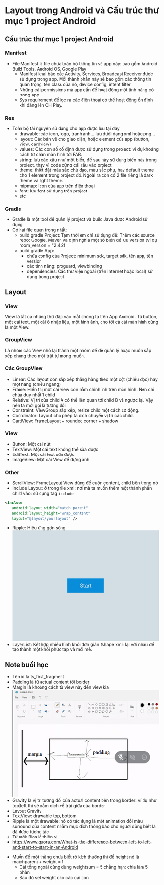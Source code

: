 # Layout trong Android và Cấu trúc thư mục 1 project Android

## Cấu trúc thư mục 1 project Android
### Manifest
- File Manifest là file chưa toàn bộ thông tin về app này: bao gồm Android Build Tools, Android OS, Google Play
    + Manifest khai báo các Activity, Services, Broadcast Receiver được sử dụng trong app. Mỗi thành phần này sẽ bao gồm các thông tin quan trọng: tên class của nó, device config, intent filter
    + Những cái permissions mà app cần để hoạt động một tính năng có trong app
    + Sys requirement để lọc ra các điện thoại có thể hoạt động ổn định khi đăng lên CH Play.
### Res
- Toàn bộ tài nguyên sử dụng cho app được lưu tại đây
    + drawable: các icon, logo, tranh ảnh... lưu dưới dạng xml hoặc png...
    + layout: Các bản vẽ cho giao diện, hoặc element của app (button, view, cardview)
    + values: Các con số cố định được sử dụng trong project: ví dụ khoảng cách từ chân màn hình tới FAB.
    + string: lưu các xâu như một biến, để sau này sử dụng biến này trong project, thay vì code cứng cái xâu vào project
    + theme: thiết đặt màu sắc chủ đạo, màu sắc phụ, hay default theme cho 1 element trong project đó. Ngoài ra còn có 2 file riêng là dark theme và light theme.
    + mipmap: Icon của app trên điện thoại
    + font: lưu font sử dụng trên project
    + etc
### Gradle
- Gradle là một tool để quản lý project và build Java được Android sử dụng
- Có hai file quan trọng nhất:
    + build gradle Project: Tạm thời em chỉ sử dụng để: Thêm các source repo: Google, Maven và định nghĩa một số biến để lưu version (ví dụ room_version = "2.4.2)
    + build gradle App: 
        * chứa config của Project: minimum sdk, target sdk, tên app, tên version
        * các tính năng: proguard, viewbinding
        * dependencies: Các thư viện ngoài (trên internet hoặc local) sử dụng trong project

## Layout
### View
View là tất cả những thứ đập vào mắt chúng ta trên App Android. Từ button, một cái text, một cái ô nhập liệu, một hình ảnh, cho tới cả cái màn hình cũng là một View.
### GroupView 
Là nhóm các View nhỏ lại thành một nhóm để dễ quản lý hoặc muốn sắp xếp chúng theo một trật tự mong muốn.
### Các GroupView
- Linear: Các layout con sắp xếp thẳng hàng theo một cột (chiều dọc) hay một hàng (chiều ngang)
- Frame: Hiển thị một cái view con nằm chình ình trên màn hình. Nên chỉ chứa duy nhất 1 child
- Relative: Vị trí của child A có thể liên quan tới child B và ngược lại. Vậy nên ta mới gọi là tương đối
- Constraint: ViewGroup sắp xếp, resize child một cách cơ động.
- Coordinator: Layout cho phép ta dịch chuyển vị trí các child.
- CardView: FrameLayout + rounded corner + shadow
### View
- Button: Một cái nút
- TextView: Một cái text không thể sửa được
- EditText: Một cái text sửa được
- ImageView: Một cái View để đựng ảnh
### Other
- ScrollView: FrameLayout View dùng để cuộn content, child bên trong nó
- Include Layout: ở trong file xml: nơi mà ta muốn thêm một thành phần child vào: sử dụng tag `include`
```xml
<include
   android:layout_width="match_parent"
   android:layout_height="wrap_content"
   layout="@layout/yourlayout" />
```
- Ripple: Hiệu ứng gợn sóng
![ripple](/doc-kotlin/res/60Byk.gif)
- LayerList: Kết hợp nhiều hình khối đơn giản (shape xml) lại với nhau để tạo thành một khối phức tạp và mới mẻ.

## Note buổi học
- Tên id là tv_first_fragment
- Padding là từ actual content tới border
- Margin là khoảng cách từ view này đến view kia
![](/doc-kotlin/res/padding_vs_margin.png)
- Gravity là vị trí tương đối của actual content bên trong border: ví dụ như top|left thì sẽ nằm dịch về trái giữa của border
- Layout Gravity
- TextView: drawable top, bottom
- Ripple là một drawable: nó có tác dụng là một animation đổi màu surround của content nhằm mục đích thông báo cho người dùng biết là đã được tương tác
- Từ mới: Bias là thiên vị
- https://www.quora.com/What-is-the-difference-between-left-to-left-and-start-to-start-in-an-Android
<!-- TODO: Phân biệt app, android, tool --> 
- Muốn để một thằng chưa biết rõ kích thướng thì để height nó là matchparent + weight = 1
    + Cái tổng ngoài cùng dùng weightsum = 5 chẳng hạn: chia làm 5 phần
    + Sau đó set weight cho các cái con 